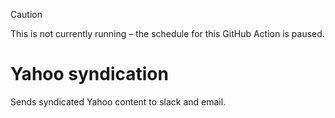 > [!CAUTION]
> This is not currently running – the schedule for this GitHub Action is paused.

# Yahoo syndication

Sends syndicated Yahoo content to slack and email.
